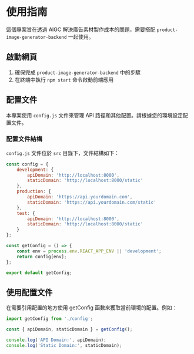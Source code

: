 # 使用指南

這個專案旨在透過 AIGC 解決廣告素材製作成本的問題，需要搭配 `product-image-generator-backend` 一起使用。

## 啟動網頁

1. 確保完成 `product-image-generator-backend` 中的步驟
2. 在終端中執行 `npm start` 命令啟動前端應用

## 配置文件

本專案使用 `config.js` 文件來管理 API 路徑和其他配置。請根據您的環境設定配置文件。

### 配置文件結構

`config.js` 文件位於 `src` 目錄下，文件結構如下：

```javascript
const config = {
    development: {
        apiDomain: 'http://localhost:8000',
        staticDomain: 'http://localhost:8000/static'
    },
    production: {
        apiDomain: 'https://api.yourdomain.com',
        staticDomain: 'https://api.yourdomain.com/static'
    },
    test: {
        apiDomain: 'http://localhost:8000',
        staticDomain: 'http://localhost:8000/static'
    }
};

const getConfig = () => {
    const env = process.env.REACT_APP_ENV || 'development';
    return config[env];
};

export default getConfig;
```

## 使用配置文件

在需要引用配置的地方使用 getConfig 函數來獲取當前環境的配置。例如：

```javascript
import getConfig from './config';

const { apiDomain, staticDomain } = getConfig();

console.log('API Domain:', apiDomain);
console.log('Static Domain:', staticDomain);
```